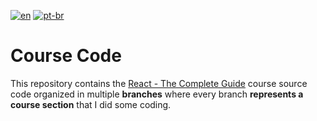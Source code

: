 [![en](https://img.shields.io/badge/lang-en-red.svg)](README.md)
[![pt-br](https://img.shields.io/badge/lang-pt--br-green.svg)](README.pt-br.md)

# Course Code

This repository contains the [React - The Complete Guide](https://www.udemy.com/course/react-the-complete-guide-incl-redux/) course source code organized in multiple **branches** where every branch **represents a course section** that I did some coding.
